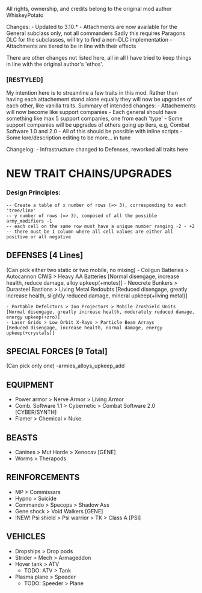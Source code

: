 All rights, ownership, and credits belong to the original mod author WhiskeyPotato

Changes:
    - Updated to 3.10.*
    - Attachments are now available for the General subclass only, not all commanders
        Sadly this requires Paragons DLC for the subclasses, will try to find a non-DLC implementation
    - Attachments are tiered to be in line with their effects

There are other changes not listed here, 
all in all I have tried to keep things in line with the original author's 'ethos'.

### [RESTYLED] ###
My intention here is to streamline a few traits in this mod. Rather than having each attachement stand alone equally they will now be upgrades of each other, like vanilla traits.
Summary of intended changes:
    - Attachements will now become like support companies
    - Each general should have something like max 5 support companies, one from each 'type'
    - Some support companies will be upgrades of others going up tiers, e.g, Combat Software 1.0 and 2.0
    - All of this should be possible with inline scripts
    - Some lore/description editing to be more... in tune

Changelog:
    - Infrastructure changed to Defenses, reworked all traits here


# NEW TRAIT CHAINS/UPGRADES

### Design Principles:
    -- Create a table of x number of rows (=> 3), corresponding to each 'tree/line'
    -- y number of rows (=> 3), composed of all the possible army_modifiers -1
    -- each cell on the same row must have a unique number ranging -2 - +2
    -- there must be 1 column where all cell values are either all positive or all negative

## DEFENSES [4 Lines]
(Can pick either two static or two mobile, no mixing)
    - Coilgun Batteries > Autocannon CIWS > Heavy AA Batteries         [Normal disengage, increase health, reduce damage, alloy upkeep(+motes)]
    - Neocrete Bunkers > Durasteel Bastions > Living Metal Redoubts    [Reduced disengage, greatly increase health, slightly reduced damage, mineral upkeep(+living metal)]

    - Portable Defelctors > Ion Projectors > Mobile Zroshield Units    [Normal disengage, greatly increase health, moderately reduced damage, energy upkeep(+zro)]
    - Laser Grids > Low Orbit X-Rays > Particle Beam Arrays            [Reduced disengage, increase health, normal damage, energy upkeep(+crystals)]

## SPECIAL FORCES [9 Total]
(Can pick only one)
    -armies_alloys_upkeep_add


## EQUIPMENT
- Power armor > Nerve Armor > Living Armor
- Comb. Software 1.1 > Cybernetic > Combat Software 2.0 [CYBER/SYNTH]
- Flamer > Chemical > Nuke

## BEASTS
- Canines > Mut Horde > Xenocav [GENE]
- Worms > Therapods

## REINFORCEMENTS
- MP > Commissars
- Hypno > Suicide
- Commando > Specops > Shadow Ass
- Gene shock > Void Walkers [GENE]
- !NEW! Psi shield > Psi warrior > TK > Class A [PSI]

## VEHICLES
- Dropships > Drop pods
- Strider > Mech > Armageddon
- Hover tank > ATV
    - TODO: ATV > Tank
- Plasma plane > Speeder
    - TODO: Speeder > Plane